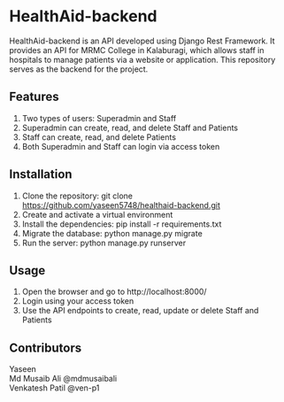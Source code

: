 
# HealthAid-backend
HealthAid-backend is an API developed using Django Rest Framework. It provides an API for MRMC College in Kalaburagi, which allows staff in hospitals to manage patients via a website or application. This repository serves as the backend for the project.

## Features
1. Two types of users: Superadmin and Staff
2. Superadmin can create, read, and delete Staff and Patients
3. Staff can create, read, and delete Patients
4. Both Superadmin and Staff can login via access token


## Installation
1. Clone the repository: git clone https://github.com/yaseen5748/healthaid-backend.git
2. Create and activate a virtual environment
3. Install the dependencies: pip install -r requirements.txt
4. Migrate the database: python manage.py migrate
5. Run the server: python manage.py runserver
  
## Usage
1. Open the browser and go to http://localhost:8000/
2. Login using your access token
3. Use the API endpoints to create, read, update or delete Staff and Patients
  
 
## Contributors
Yaseen <br>
Md Musaib Ali @mdmusaibali <br>
Venkatesh Patil @ven-p1 <br>
